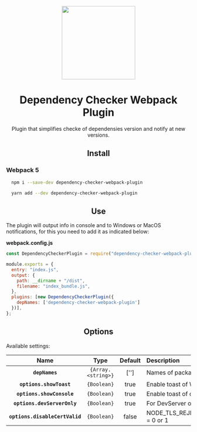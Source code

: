 <div align="center">
  <a href="https://github.com/webpack/webpack">
    <img width="200" height="200"
      src="https://webpack.js.org/assets/icon-square-big.svg">
  </a>

  <h1>Dependency Checker Webpack Plugin</h1>
  <p>Plugin that simplifies checke of dependensies version and notify at new versions.</p>
</div>

<h2 align="center">Install</h2>

<h3>Webpack 5</h3>

```bash
  npm i --save-dev dependency-checker-webpack-plugin
```

```bash
  yarn add --dev dependency-checker-webpack-plugin
```
<h2 align="center">Use</h2>

The plugin will output info in console and to Windows or MacOS notifications, for this you need to add it as indicated below:

**webpack.config.js**

```js
const DependencyCheckerPlugin = require("dependency-checker-webpack-plugin");

module.exports = {
  entry: "index.js",
  output: {
    path: __dirname + "/dist",
    filename: "index_bundle.js",
  },
  plugins: [new DependencyCheckerPlugin({
    depNames: ['dependency-checker-webpack-plugin']
  })],
};
```

<h2 align="center">Options</h2>

Available settings:

|              Name               |                         Type                         |                        Default                        | Description                                                                                                                                                                                                                                                                                                                                                                                                                                                                                                                                |
| :-----------------------------: | :--------------------------------------------------: | :---------------------------------------------------: | :----------------------------------------------------------------------------------------------------------------------------------------------------------------------------------------------------------------------------------------------------------------------------------------------------------------------------------------------------------------------------------------------------------------------------------------------------------------------------------------------------------------------------------------- |
|          **`depNames`**         |                      `{Array.<string>}`              |                          ['']                         | Names of packages to be checked                                                                                                                                                                                                                                                                                                                                                                                                                                                                                                                  |
|      **`options.showToast`**    |                         `{Boolean}`                  |                          true                         | Enable toast of Windows or MacOC                                                                                                                                                                                                                                                                                                                                                                                                                                                                                                                              |
|     **`options.showConsole`**   |                         `{Boolean}`                  |                          true                         | Enable toast of console                                                                                                                                                                                                                                                                                                                                                                                                                                                                                                                       |
| **`options.devServerOnly`** |                         `{Boolean}`                  |                          true                         | For DevServer only                                                                                                                                                                                                                                                                                                                                                                                                                                                                                                                       |
| **`options.disableCertValid`** |                         `{Boolean}`                  |                          false                         | NODE_TLS_REJECT_UNAUTHORIZED = 0 or 1                                                                                                                                                                                                                                                                                                                                                                                                                                                                                                                        |